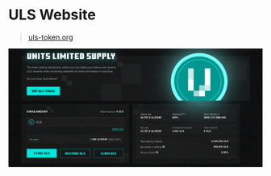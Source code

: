 # ULS Website
> [uls-token.org](https://uls-token.org/)


[![uls-token.org](/assets/uls_website.png)](http://uls-token.org/)
